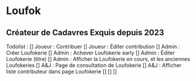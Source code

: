 # Loufok

## Créateur de Cadavres Exquis depuis 2023

Todolist :
[] Joueur : Contribuer
[] Joueur : Éditer contribution
[] Admin : Créer Loufokerie
[] Admin : Achever Loufokerie early
[] Admin : Éditer Loufokerie (titre)
[] Admin : Afficher la Loufokerie en cours, et les anciennes Loufokeries
[] A&J : Page de consultation de Loufokerie
[] A&J : Afficher liste contributeur dans page Loufokerie
[]
[]
[]
